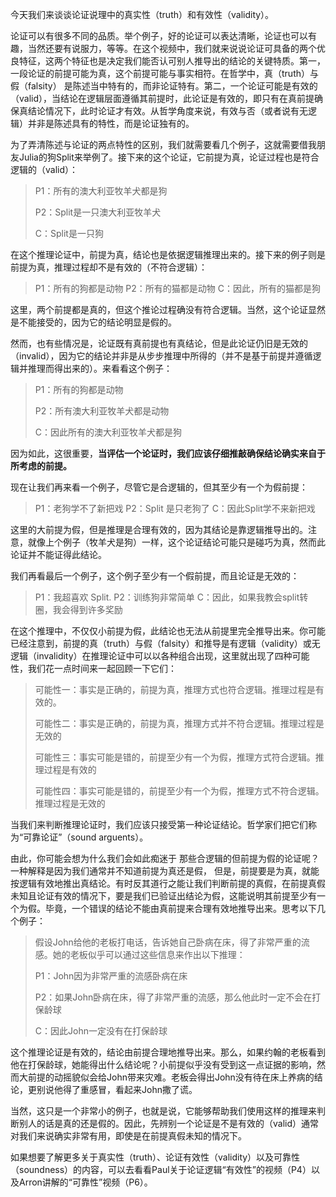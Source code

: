 今天我们来谈谈论证说理中的真实性（truth）和有效性（validity）。

论证可以有很多不同的品质。举个例子，好的论证可以表达清晰，论证也可以有趣，当然还要有说服力，等等。在这个视频中，我们就来说说论证可具备的两个优良特征，这两个特征也是决定我们能否认可别人推导出的结论的关键特质。第一，一段论证的前提可能为真，这个前提可能与事实相符。在哲学中，真（truth）与假（falsity） 是陈述当中特有的，而非论证特有。第二，一个论证可能是有效的（valid），当结论在逻辑层面遵循其前提时，此论证是有效的，即只有在真前提确保真结论情况下，此时论证才有效。从哲学角度来说，有效与否（或者说有无逻辑）并非是陈述具有的特性，而是论证独有的。

为了弄清陈述与论证的两点特性的区别，我们就需要看几个例子，这就需要借我朋友Julia的狗Split来举例了。接下来的这个论证，它前提为真，论证过程也是符合逻辑的（valid）：

> P1：所有的澳大利亚牧羊犬都是狗
>
> P2：Split是一只澳大利亚牧羊犬
>
> C：Split是一只狗

在这个推理论证中，前提为真，结论也是依据逻辑推理出来的。接下来的例子则是前提为真，推理过程却不是有效的（不符合逻辑）：

> P1：所有的狗都是动物
> P2：所有的猫都是动物
> C：因此，所有的猫都是狗

这里，两个前提都是真的，但这个推论过程确没有符合逻辑。当然，这个论证显然是不能接受的，因为它的结论明显是假的。

然而，也有些情况是，论证既有真前提也有真结论，但是此论证仍旧是无效的（invalid），因为它的结论并非是从步步推理中所得的（并不是基于前提并遵循逻辑并推理而得出来的）。来看看这个例子：

> P1：所有的狗都是动物
>
> P2：所有澳大利亚牧羊犬都是动物
>
> C：因此所有的澳大利亚牧羊犬都是狗

因为如此，这很重要，**当评估一个论证时，我们应该仔细推敲确保结论确实来自于所考虑的前提。**

现在让我们再来看一个例子，尽管它是合逻辑的，但其至少有一个为假前提：

> P1：老狗学不了新把戏
> P2：Split 是只老狗了
> C：因此Split学不来新把戏

这里的大前提为假，但是推理是合理有效的，因为其结论是靠逻辑推导出的。注意，就像上个例子（牧羊犬是狗）一样，这个论证结论可能只是碰巧为真，然而此论证并不能证得此结论。

我们再看最后一个例子，这个例子至少有一个假前提，而且论证是无效的：

> P1：我超喜欢 Split.
> P2：训练狗非常简单
> C：因此，如果我教会split转圈，我会得到许多奖励

在这个推理中，不仅仅小前提为假，此结论也无法从前提里完全推导出来。你可能已经注意到，前提的真（truth）与假（falsity）和推导是有逻辑（validity）或无逻辑（invalidity）在推理论证中可以以各种组合出现，这里就出现了四种可能性，我们花一点时间来一起回顾一下它们：

> 可能性一：事实是正确的，前提为真，推理方式也符合逻辑。推理过程是有效的。
>
> 可能性二：事实是正确的，前提为真，推理方式并不符合逻辑。推理过程是无效的
>
> 可能性三：事实可能是错的，前提至少有一个为假，推理方式符合逻辑。推理过程是有效的
>
> 可能性四：事实可能是错的，前提至少有一个为假，推理方式不符合逻辑。推理过程是无效的

当我们来判断推理论证时，我们应该只接受第一种论证结论。哲学家们把它们称为“可靠论证”（sound arguents）。

由此，你可能会想为什么我们会如此痴迷于
那些合逻辑的但前提为假的论证呢？一种解释是因为我们通常并不知道前提为真还是假，
但是，前提要是为真，就能按逻辑有效地推出真结论。有时反其道行之能让我们判断前提的真假，在前提真假未知且论证有效的情况下，要是我们已验证出结论为假，这能说明其前提至少有一个为假。毕竟，一个错误的结论不能由真前提来合理有效地推导出来。思考以下几个例子：

> 假设John给他的老板打电话，告诉她自己卧病在床，得了非常严重的流感。她的老板似乎可以通过这些信息来作出以下推理：
>
> P1：John因为非常严重的流感卧病在床
>
> P2：如果John卧病在床，得了非常严重的流感，那么他此时一定不会在打保龄球
>
> C：因此John一定没有在打保龄球

这个推理论证是有效的，结论由前提合理地推导出来。那么，如果约翰的老板看到他在打保龄球，她能得出什么结论呢？小前提似乎没有受到这一点证据的影响，然而大前提的动摇貌似会给John带来灾难。老板会得出John没有待在床上养病的结论，更别说他得了重感冒，看起来John撒了谎。

当然，这只是一个非常小的例子，也就是说，它能够帮助我们使用这样的推理来判断别人的话是真的还是假的。因此，先辨别一个论证是不是有效的（valid）通常对我们来说确实非常有用，即使是在前提真假未知的情况下。

如果想要了解更多关于真实性（truth）、论证有效性（validity）以及可靠性（soundness）的内容，可以去看看Paul关于论证逻辑“有效性”的视频（P4）以及Arron讲解的“可靠性”视频（P6）。

